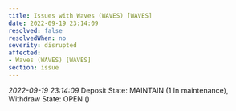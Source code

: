 ```yaml
---
title: Issues with Waves (WAVES) [WAVES]
date: 2022-09-19 23:14:09
resolved: false
resolvedWhen: no
severity: disrupted
affected:
- Waves (WAVES) [WAVES]
section: issue
---
```


*2022-09-19 23:14:09* Deposit State: MAINTAIN (1 In maintenance), Withdraw State: OPEN ()
